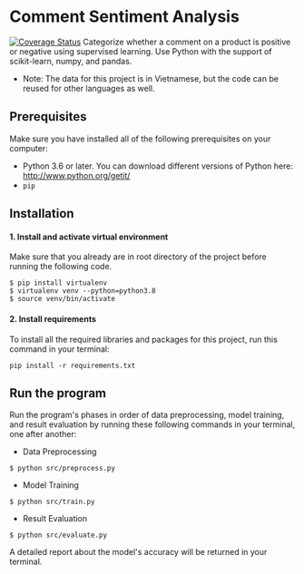 # Comment Sentiment Analysis
[![Coverage Status](https://coveralls.io/repos/github/billtrn/Comment-Sentiment-Analysis/badge.svg?branch=master)](https://coveralls.io/github/billtrn/Comment-Sentiment-Analysis?branch=master)
Categorize whether a comment on a product is positive or negative using supervised learning.
Use Python with the support of scikit-learn, numpy, and pandas.
- Note: The data for this project is in Vietnamese, but the code can be reused for other languages as well.

## Prerequisites
Make sure you have installed all of the following prerequisites on your computer:
- Python 3.6 or later.
You can download different versions of Python here:
http://www.python.org/getit/
- `pip`

## Installation

#### 1. Install and activate virtual environment
Make sure that you already are in root directory of the project before running the following code.
```
$ pip install virtualenv
$ virtualenv venv --python=python3.8
$ source venv/bin/activate
```

#### 2. Install requirements
To install all the required libraries and packages for this project, run this command in your terminal:
```
pip install -r requirements.txt
```

## Run the program
Run the program's phases in order of data preprocessing, model training, and result evaluation by running these following commands in your terminal, one after another:
- Data Preprocessing
```
$ python src/preprocess.py
```
- Model Training
```
$ python src/train.py
```
- Result Evaluation
```
$ python src/evaluate.py
```
A detailed report about the model's accuracy will be returned in your terminal.

